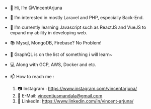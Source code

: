 - 👋 Hi, I’m @VincentArjuna
- 👀 I’m interested in mostly Laravel and PHP, especially Back-End.

- 🌱 I’m currently learning Javascript such as ReactJS and VueJS to expand my ability in developing web.
- 📚 Mysql, MongoDB, Firebase? No Problem!
- 📡 GraphQL is on the list of something i will learn~
- 💻 Along with GCP, AWS, Docker and etc.

- 📫 How to reach me :
  1. 📷 Instagram : https://www.instagram.com/vincentarjuna/
  2. 📧 E-Mail: vincentiusmandala@gmail.com
  3. 👔 LinkedIn: https://www.linkedin.com/in/vincent-arjuna/

<!---
VincentArjuna/VincentArjuna is a ✨ special ✨ repository because its `README.md` (this file) appears on your GitHub profile.
You can click the Preview link to take a look at your changes.
--->
